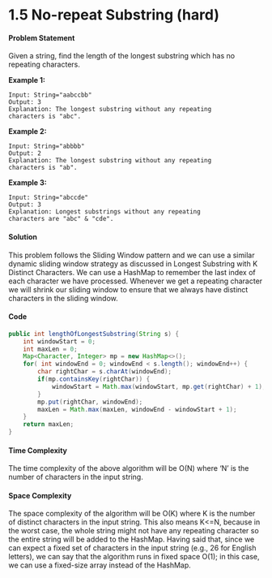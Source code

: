 # 1.5 No-repeat Substring (hard)

#### Problem Statement

Given a string, find the length of the longest substring which has no repeating characters.

**Example 1:**

```
Input: String="aabccbb"
Output: 3
Explanation: The longest substring without any repeating 
characters is "abc".
```

**Example 2:**

```
Input: String="abbbb"
Output: 2
Explanation: The longest substring without any repeating 
characters is "ab".
```

**Example 3:**

```
Input: String="abccde"
Output: 3
Explanation: Longest substrings without any repeating 
characters are "abc" & "cde".
```

#### Solution

This problem follows the Sliding Window pattern and we can use a similar dynamic sliding window strategy as discussed in Longest Substring with K Distinct Characters. We can use a HashMap to remember the last index of each character we have processed. Whenever we get a repeating character we will shrink our sliding window to ensure that we always have distinct characters in the sliding window.

#### Code

```java
public int lengthOfLongestSubstring(String s) {
    int windowStart = 0;
    int maxLen = 0;
    Map<Character, Integer> mp = new HashMap<>();
    for( int windowEnd = 0; windowEnd < s.length(); windowEnd++) {
        char rightChar = s.charAt(windowEnd);
        if(mp.containsKey(rightChar)) {
            windowStart = Math.max(windowStart, mp.get(rightChar) + 1);
        }
        mp.put(rightChar, windowEnd);
        maxLen = Math.max(maxLen, windowEnd - windowStart + 1);
    }
    return maxLen;
}
```

#### Time Complexity

The time complexity of the above algorithm will be O(N) where ‘N’ is the number of characters in the input string.

#### Space Complexity

The space complexity of the algorithm will be O(K) where K is the number of distinct characters in the input string. This also means K<=N, because in the worst case, the whole string might not have any repeating character so the entire string will be added to the HashMap. Having said that, since we can expect a fixed set of characters in the input string (e.g., 26 for English letters), we can say that the algorithm runs in fixed space O(1); in this case, we can use a fixed-size array instead of the HashMap.
